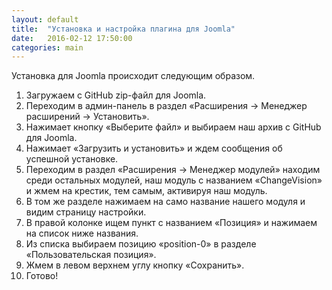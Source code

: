 ```yaml
---
layout: default
title:  "Установка и настройка плагина для Joomla"
date:   2016-02-12 17:50:00
categories: main
---
```


Установка для Joomla происходит следующим образом.<br>
1.	Загружаем с GitHub zip-файл для Joomla.<br>
2.	Переходим в админ-панель в раздел «Расширения -> Менеджер расширений -> Установить».<br>
3.	Нажимает кнопку «Выберите файл» и выбираем наш архив с GitHub для Joomla.<br>
4.	Нажимает «Загрузить и установить» и ждем сообщения об успешной установке.<br>
5.	Переходим в раздел «Расширения -> Менеджер модулей» находим среди остальных модулей, наш модуль с названием «ChangeVision» и жмем на крестик, тем самым, активируя наш модуль.<br>
6.	В том же разделе нажимаем на само название нашего модуля и видим страницу настройки.<br>
7.	В правой колонке ищем пункт с названием «Позиция» и нажимаем на список ниже названия.<br>
8.	Из списка выбираем позицию «position-0» в разделе «Пользовательская позиция».<br>
9.	Жмем в левом верхнем углу кнопку «Сохранить».<br>
10.	Готово!<br>
